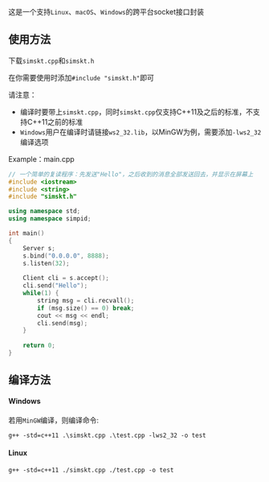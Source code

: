 这是一个支持`Linux`、`macOS`、`Windows`的跨平台socket接口封装

## 使用方法

下载`simskt.cpp`和`simskt.h`

在你需要使用时添加`#include "simskt.h"`即可

请注意：
- 编译时要带上`simskt.cpp`，同时`simskt.cpp`仅支持C++11及之后的标准，不支持C++11之前的标准
- `Windows`用户在编译时请链接`ws2_32.lib`，以MinGW为例，需要添加`-lws2_32`编译选项


Example：main.cpp

```cpp
// 一个简单的复读程序：先发送"Hello"，之后收到的消息全部发送回去，并显示在屏幕上
#include <iostream>
#include <string>
#include "simskt.h"

using namespace std;
using namespace simpid;

int main()
{
    Server s;
    s.bind("0.0.0.0", 8888);
    s.listen(32);
    
    Client cli = s.accept();
    cli.send("Hello");
    while(1) {
        string msg = cli.recvall();
        if (msg.size() == 0) break;
        cout << msg << endl;
        cli.send(msg);
    }
    
    return 0;
}

```

## 编译方法

#### Windows
若用`MinGW`编译，则编译命令:
```
g++ -std=c++11 .\simskt.cpp .\test.cpp -lws2_32 -o test
```

#### Linux
```
g++ -std=c++11 ./simskt.cpp ./test.cpp -o test
```


